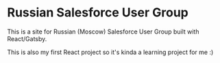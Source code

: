 # Russian Salesforce User Group

This is a site for Russian (Moscow) Salesforce User Group built with React/Gatsby.

This is also my first React project so it's kinda a learning project for me :)